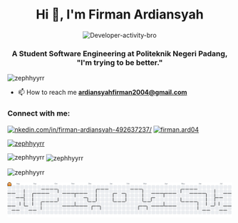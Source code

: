 <h1 align="center">Hi 👋, I'm Firman Ardiansyah</h1>
<p align="center">
<img src="https://media3.giphy.com/media/v1.Y2lkPTc5MGI3NjExZDB3bGlheXFieW5hb3ZmZm5weml2eDkzamJmbnFmdDA3dzVjMTdwaiZlcD12MV9pbnRlcm5hbF9naWZfYnlfaWQmY3Q9cw/fwbzI2kV3Qrlpkh59e/giphy.webp" alt="Developer-activity-bro" align="center" border="0" width="450">
</p>
<h3 align="center">A Student Software Engineering at Politeknik Negeri Padang, "I'm trying to be better."</h3>

<p align="left"> <img src="https://komarev.com/ghpvc/?username=zephhyyrr&label=Profile%20views&color=0e75b6&style=flat" alt="zephhyyrr" /> </p>

- 📫 How to reach me **ardiansyahfirman2004@gmail.com**

<h3 align="left">Connect with me:</h3>
<p align="left">
<a href="https://linkedin.com/in/nkedin.com/in/firman-ardiansyah-492637237/" target="blank"><img align="center" src="https://raw.githubusercontent.com/rahuldkjain/github-profile-readme-generator/master/src/images/icons/Social/linked-in-alt.svg" alt="nkedin.com/in/firman-ardiansyah-492637237/" height="30" width="40" /></a>
<a href="https://instagram.com/firman.ard04" target="blank"><img align="center" src="https://raw.githubusercontent.com/rahuldkjain/github-profile-readme-generator/master/src/images/icons/Social/instagram.svg" alt="firman.ard04" height="30" width="40" /></a>
</p>

<p align="left">
  <a href="https://github.com/ryo-ma/github-profile-trophy">
    <img src="https://github-profile-trophy.vercel.app/?username=zephhyyrr&theme=darkhub" alt="zephhyyrr" />
  </a>
</p>

<p>
  <img align="left" src="https://github-readme-stats.vercel.app/api/top-langs?username=Zephhyyrr&show_icons=true&locale=en&layout=compact&theme=github_dark" alt="zephhyyrr" />
</p>

<p>
  &nbsp;<img align="center" src="https://github-readme-stats.vercel.app/api?username=Zephhyyrr&show_icons=true&locale=en&theme=github_dark" alt="zephhyyrr" />
</p>

<p>
  <img align="center" src="https://github-readme-streak-stats.herokuapp.com/?user=Zephhyyrr&theme=github-dark-blue" alt="zephhyyrr" />
</p>

<picture>
  <source media="(prefers-color-scheme: dark)" srcset="https://raw.githubusercontent.com/Zephhyyrr/Zephhyyrr/output/pacman-contribution-graph-dark.svg">
  <source media="(prefers-color-scheme: light)" srcset="https://raw.githubusercontent.com/Zephhyyrr/Zephhyyrr/output/pacman-contribution-graph.svg">
  <img alt="pacman contribution graph" src="https://raw.githubusercontent.com/Zephhyyrr/Zephhyyrr/output/pacman-contribution-graph.svg">
</picture>

<!-- <img src="https://raw.githubusercontent.com/Zephhyyrr/Zephhyyrr/output/snake.svg" alt="Snake animation" /> -->
